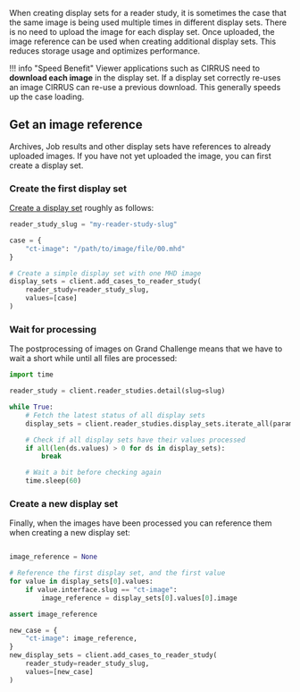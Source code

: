When creating display sets for a reader study, it is sometimes the case that the same image is being used multiple times in different display sets. There is no need to upload the image for each display set. Once uploaded, the image reference can be used when creating additional display sets. This reduces storage usage and optimizes performance.

!!! info "Speed Benefit"
    Viewer applications such as CIRRUS need to **download each image** in the display set. If a display set correctly re-uses an image CIRRUS can re-use a previous download. This generally speeds up the case loading.

## Get an image reference

Archives, Job results and other display sets have references to already uploaded images. If you have not yet uploaded the image, you can first create a display set.

### Create the first display set
[Create a display set](../reader_study/create_display_sets.md) roughly as follows:

```Python
reader_study_slug = "my-reader-study-slug"

case = {
    "ct-image": "/path/to/image/file/00.mhd"
}

# Create a simple display set with one MHD image
display_sets = client.add_cases_to_reader_study(
    reader_study=reader_study_slug,
    values=[case]
)
```

### Wait for processing
The postprocessing of images on Grand Challenge means that we have to wait a short while until all files are processed:

```Python
import time

reader_study = client.reader_studies.detail(slug=slug)

while True:
    # Fetch the latest status of all display sets
    display_sets = client.reader_studies.display_sets.iterate_all(params={"reader_study": reader_study.pk})

    # Check if all display sets have their values processed
    if all(len(ds.values) > 0 for ds in display_sets):
        break

    # Wait a bit before checking again
    time.sleep(60)
```


### Create a new display set

Finally, when the images have been processed you can reference them when creating a new display set:

```Python

image_reference = None

# Reference the first display set, and the first value
for value in display_sets[0].values:
    if value.interface.slug == "ct-image":
        image_reference = display_sets[0].values[0].image

assert image_reference

new_case = {
    "ct-image": image_reference,
}
new_display_sets = client.add_cases_to_reader_study(
    reader_study=reader_study_slug,
    values=[new_case]
)
```

